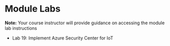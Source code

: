 # Module Labs

**Note:** Your course instructor will provide guidance on accessing the module lab instructions   

* Lab 19: Implement Azure Security Center for IoT
